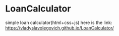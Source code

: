 # LoanCalculator
simple loan calculator(html+css+js)
here is the link: https://vladyslavolegovich.github.io/LoanCalculator/
